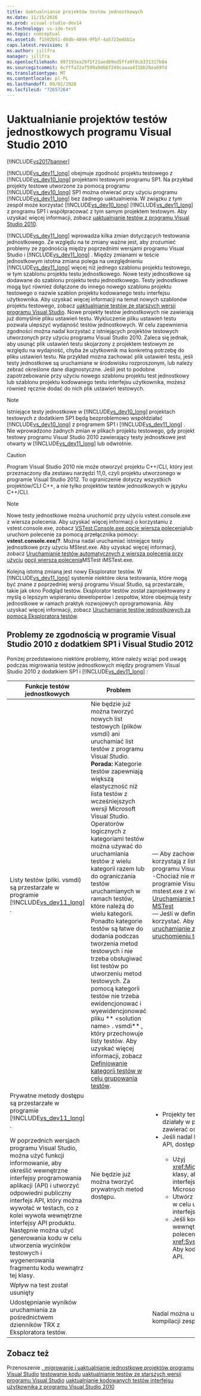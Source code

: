 ```yaml
---
title: Uaktualnianie projektów testów jednostkowych
ms.date: 11/15/2016
ms.prod: visual-studio-dev14
ms.technology: vs-ide-test
ms.topic: conceptual
ms.assetid: f1502b51-d6db-4894-9fbf-4a5723e4bb1a
caps.latest.revision: 8
ms.author: jillfra
manager: jillfra
ms.openlocfilehash: 097193ea29f5f21aed09ed5ffa9f0cb331327b84
ms.sourcegitcommit: 6cfffa72af599a9d667249caaaa411bb28ea69fd
ms.translationtype: MT
ms.contentlocale: pl-PL
ms.lasthandoff: 09/02/2020
ms.locfileid: "72657264"
---
```

# <a name="upgrade-visual-studio-2010-unit-test-projects"></a>Uaktualnianie projektów testów jednostkowych programu Visual Studio 2010
[!INCLUDE[vs2017banner](../includes/vs2017banner.md)]

[!INCLUDE[vs_dev11_long](../includes/vs-dev11-long-md.md)] obejmuje zgodność projektu testowego z [!INCLUDE[vs_dev10_long](../includes/vs-dev10-long-md.md)] projektami testowymi programu SP1. Na przykład projekty testowe utworzone za pomocą programu [!INCLUDE[vs_dev10_long](../includes/vs-dev10-long-md.md)] SP1 można otwierać przy użyciu programu [!INCLUDE[vs_dev11_long](../includes/vs-dev11-long-md.md)] bez żadnego uaktualnienia. W związku z tym zespół może korzystać [!INCLUDE[vs_dev10_long](../includes/vs-dev10-long-md.md)] [!INCLUDE[vs_dev11_long](../includes/vs-dev11-long-md.md)] z programu SP1 i współpracować z tym samym projektem testowym. Aby uzyskać więcej informacji, zobacz [uaktualnianie testów z programu Visual Studio 2010](https://msdn.microsoft.com/e9c8b7f6-bd72-448e-8edb-d090dcc5cf52).

 [!INCLUDE[vs_dev11_long](../includes/vs-dev11-long-md.md)] wprowadza kilka zmian dotyczących testowania jednostkowego. Ze względu na te zmiany ważne jest, aby zrozumieć problemy ze zgodnością między poprzednimi wersjami programu Visual Studio i [!INCLUDE[vs_dev11_long](../includes/vs-dev11-long-md.md)] . Między zmianami w teście jednostkowym istotna zmiana polega na uwzględnieniu [!INCLUDE[vs_dev11_long](../includes/vs-dev11-long-md.md)] więcej niż jednego szablonu projektu testowego, w tym szablonu projektu testu jednostkowego. Nowe testy jednostkowe są dodawane do szablonu projektu testu jednostkowego. Testy jednostkowe mogą być również dołączone do innego nowego szablonu projektu testowego o nazwie szablon projektu kodowanego testu interfejsu użytkownika. Aby uzyskać więcej informacji na temat nowych szablonów projektu testowego, zobacz [uaktualnianie testów ze starszych wersji programu Visual Studio](https://msdn.microsoft.com/e9c8b7f6-bd72-448e-8edb-d090dcc5cf52). Nowe projekty testów jednostkowych nie zawierają już domyślnie pliku ustawień testu. Wykluczenie pliku ustawień testu pozwala ulepszyć wydajność testów jednostkowych. W celu zapewnienia zgodności można nadal korzystać z istniejących projektów testowych utworzonych przy użyciu programu Visual Studio 2010. Zaleca się jednak, aby usunąć plik ustawień testu skojarzony z projektem testowym ze względu na wydajność, chyba że użytkownik ma konkretną potrzebę do pliku ustawień testu. Na przykład można zachować plik ustawień testu, jeśli testy jednostkowe są uruchamiane w środowisku rozproszonym, lub należy zebrać określone dane diagnostyczne. Jeśli jest to podobne zapotrzebowanie przy użyciu nowego szablonu projektu test jednostkowy lub szablonu projektu kodowanego testu interfejsu użytkownika, możesz również ręcznie dodać do nich plik ustawień testowych.

> [!NOTE]
> Istniejące testy jednostkowe w [!INCLUDE[vs_dev10_long](../includes/vs-dev10-long-md.md)] projektach testowych z dodatkiem SP1 będą bezproblemowo współdziałać [!INCLUDE[vs_dev10_long](../includes/vs-dev10-long-md.md)] z programem SP1 i [!INCLUDE[vs_dev11_long](../includes/vs-dev11-long-md.md)] . Nie wprowadzono żadnych zmian w plikach projektu testowego, gdy projekt testowy programu Visual Studio 2010 zawierający testy jednostkowe jest otwarty w [!INCLUDE[vs_dev11_long](../includes/vs-dev11-long-md.md)] lub odwrotnie.

> [!CAUTION]
> Program Visual Studio 2010 nie może otworzyć projektu C++/CLI, który jest przeznaczony dla zestawu narzędzi 11,0, czyli projektu utworzonego w programie Visual Studio 2012. To ograniczenie dotyczy wszystkich projektów/CLI C++, a nie tylko projektów testów jednostkowych w języku C++/CLI.

> [!NOTE]
> Nowe testy jednostkowe można uruchomić przy użyciu vstest.console.exe z wiersza polecenia. Aby uzyskać więcej informacji o korzystaniu z vstest.console.exe, zobacz [VSTest.Console.exe opcje wiersza polecenia](https://msdn.microsoft.com/library/52e1689d-b1a8-4589-bd98-99a55acd0a11)lub uruchom polecenie za pomocą przełącznika pomocy: **vstest.console.exe/?**. Można nadal uruchamiać istniejące testy jednostkowe przy użyciu MStest.exe. Aby uzyskać więcej informacji, zobacz [Uruchamianie testów automatycznych z wiersza polecenia przy użyciu](https://msdn.microsoft.com/library/39b61ad0-0055-44b5-963f-25d8a6b51581) [ opcji wiersza polecenia](https://msdn.microsoft.com/library/8813ba7f-e790-4e92-9f91-7080508a1c36)MSTest iMSTest.exe.

 Kolejną istotną zmianą jest nowy Eksplorator testów. W [!INCLUDE[vs_dev11_long](../includes/vs-dev11-long-md.md)] systemie niektóre okna testowania, które mogą być znane z poprzedniej wersji programu Visual Studio, są przestarzałe, takie jak okno Podgląd testów. Eksplorator testów został zaprojektowany z myślą o lepszym wspieraniu deweloperów i zespołów, które obejmują testy jednostkowe w ramach praktyk rozwojowych oprogramowania. Aby uzyskać więcej informacji, zobacz [Uruchamianie testów jednostkowych za pomocą Eksploratora testów](../test/run-unit-tests-with-test-explorer.md).

## <a name="compatibility-issues-between-visual-studio-2010-sp1-and-visual-studio-2012"></a>Problemy ze zgodnością w programie Visual Studio 2010 z dodatkiem SP1 i Visual Studio 2012
 Poniżej przedstawiono niektóre problemy, które należy wziąć pod uwagę podczas migrowania testów jednostkowych między programem Visual Studio 2010 z dodatkiem SP1 i [!INCLUDE[vs_dev11_long](../includes/vs-dev11-long-md.md)] :

|Funkcje testów jednostkowych|Problem|Rozwiązanie|
|-----------------------------|-----------|--------------|
|Listy testów (pliki. vsmdi) są przestarzałe w programie [!INCLUDE[vs_dev11_long](../includes/vs-dev11-long-md.md)] .|Nie będzie już można tworzyć nowych list testowych (plików vsmdi) ani uruchamiać list testów z programu Visual Studio. **Porada:**  Kategorie testów zapewniają większą elastyczność niż lista testów z wcześniejszych wersji Microsoft Visual Studio. Operatorów logicznych z kategoriami testów można używać do uruchamiania testów z wielu kategorii razem lub do ograniczania testów uruchamianych w ramach testów, które należą do wielu kategorii. Ponadto kategorie testów są łatwe do dodania podczas tworzenia metod testowych i nie trzeba obsługiwać list testów po utworzeniu metod testowych. Za pomocą kategorii testów nie trzeba ewidencjonować i wyewidencjonować pliku ** \<solution name> . vsmdi** , który przechowuje listy testów. Aby uzyskać więcej informacji, zobacz [Definiowanie kategorii testów w celu grupowania testów](https://msdn.microsoft.com/library/2c26a648-f068-4d60-99b6-b9747b7bdbc9).|— Aby zachować zgodność z istniejącymi projektami testowymi, które korzystają z list testów, nadal można edytować pliki. vsmdi za pomocą programu Visual Studio.<br />-Chociaż nie można uruchomić zmigrowanych list testów z programu w programie Visual Studio, można nadal uruchamiać je przy użyciu mstest.exe z wiersza polecenia. Aby uzyskać więcej informacji, zobacz [Uruchamianie testów automatycznych z wiersza polecenia przy użyciu MSTest](https://msdn.microsoft.com/library/39b61ad0-0055-44b5-963f-25d8a6b51581)<br />— Jeśli w definicji kompilacji użyto listy testów, można nadal z niej korzystać. Aby uzyskać więcej informacji, zobacz [jak: Konfigurowanie i uruchamianie zaplanowanych testów po skompilowaniu aplikacji](https://msdn.microsoft.com/32acfeb1-b1aa-4afb-8cfe-cc209e6183fd) i [uruchomieniu testów w procesie kompilacji](https://msdn.microsoft.com/library/d05743a1-c5cf-447e-bed9-bed3cb595e38).|
|Prywatne metody dostępu są przestarzałe w programie [!INCLUDE[vs_dev11_long](../includes/vs-dev11-long-md.md)] .<br /><br /> W poprzednich wersjach programu Visual Studio, można użyć funkcji informowanie, aby określić wewnętrzne interfejsy programowania aplikacji (API) i utworzyć odpowiedni publiczny interfejs API, który można wywołać w testach, co z kolei wywoła wewnętrzne interfejsy API produktu. Następnie można użyć generowania kodu w celu utworzenia wycinków testowych i wygenerowania fragmentu kodu wewnątrz tej klasy.|Nie będzie już można tworzyć prywatnych metod dostępu.|<ul><li>Projekty testowe programu Visual Studio 2010 będą kompilowane i działały w programie [!INCLUDE[vs_dev11_long](../includes/vs-dev11-long-md.md)] . Kompilacja będzie zawierać ostrzeżenia wyjściowe.</li><li>Jeśli nadal konieczne jest przetestowanie wewnętrznych interfejsów API, dostępne są następujące opcje:<br /><br /> <ul><li>Użyj <xref:Microsoft.VisualStudio.TestTools.UnitTesting.PrivateObject> klasy, aby ułatwić dostęp do wewnętrznych i prywatnych interfejsów API w kodzie. Jest to dostępne w zestawie Microsoft.VisualStudio.QualityTools.UnitTestFramework.dll.</li><li>Utwórz strukturę odbicia, która będzie mogła odzwierciedlać kod w celu uzyskania dostępu do wewnętrznych lub prywatnych interfejsów API.</li><li>Jeśli kod, do którego próbujesz uzyskać dostęp, jest wewnętrzny, możesz mieć dostęp do interfejsów API za pomocą polecenia, <xref:System.Runtime.CompilerServices.InternalsVisibleToAttribute> Aby kod testu mógł uzyskać dostęp do wewnętrznych interfejsów API.</li></ul></li></ul>|
|Wpływ na test został usunięty|||
|Udostępnianie wyników uruchamiania za pośrednictwem dzienników TRX z Eksploratora testów.||Nadal można uzyskać dzienniki TRX z poziomu wiersza polecenia i kompilacji zespołu.|

## <a name="see-also"></a>Zobacz też
 Przenoszenie [, migrowanie i uaktualnianie jednostkowe projektów programu Visual Studio](../porting/porting-migrating-and-upgrading-visual-studio-projects.md) [testowanie kodu](../test/unit-test-your-code.md) [uaktualnianie testów ze starszych wersji programu Visual Studio](https://msdn.microsoft.com/e9c8b7f6-bd72-448e-8edb-d090dcc5cf52) [uaktualnianie kodowanych testów interfejsu użytkownika z programu Visual Studio 2010](../test/upgrading-coded-ui-tests-from-visual-studio-2010.md)
